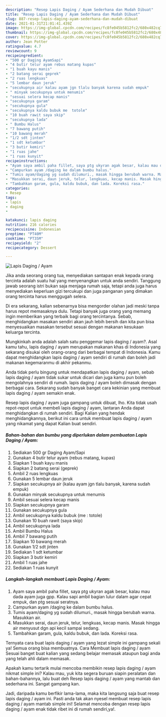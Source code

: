 ```yaml
---
description: "Resep Lapis Daging / Ayam Sederhana dan Mudah Dibuat"
title: "Resep Lapis Daging / Ayam Sederhana dan Mudah Dibuat"
slug: 887-resep-lapis-daging-ayam-sederhana-dan-mudah-dibuat
date: 2021-01-31T21:01:41.439Z
image: https://img-global.cpcdn.com/recipes/fc8fe045b5812fc2/680x482cq70/lapis-daging-ayam-foto-resep-utama.jpg
thumbnail: https://img-global.cpcdn.com/recipes/fc8fe045b5812fc2/680x482cq70/lapis-daging-ayam-foto-resep-utama.jpg
cover: https://img-global.cpcdn.com/recipes/fc8fe045b5812fc2/680x482cq70/lapis-daging-ayam-foto-resep-utama.jpg
author: Jean Potter
ratingvalue: 4.7
reviewcount: 9
recipeingredient:
- "500 gr Daging AyamSapi"
- "4 butir telur ayam rebus matang kupas"
- "1 buah kayu manis"
- "2 batang serai geprek"
- "2 ruas lengkuas"
- "5 lembar daun jeruk"
- "secukupnya air kalau ayam jgn tlalu banyak karena sudah empuk"
- " minyak secukupnya untuk menumis"
- "sesuai selera kecap manis"
- "secukupnya garam"
- "secukupnya gula"
- "secukupnya kaldu bubuk me  totole"
- "10 buah rawit saya skip"
- "secukupnya lada"
- " Bumbu Halus"
- "7 bawang putih"
- "10 bawang merah"
- "1/2 sdt jinten"
- "1 sdt ketumbar"
- "3 butir kemiri"
- "1 ruas jahe"
- "1 ruas kunyit"
recipeinstructions:
- "Ayam saya ambil paha fillet, saya ptg ukyran agak besar, kalau mau dada ayam juga gpp. Kalau sapi ambil bagian lulur dalam agar cepat empuk, dan ptg sesuai seratnya."
- "Campurkan ayam /daging ke dalam bumbu halus."
- "Tumis ayam/daging yg sudah dilumuri., masak hingga berubah warna. Masukkan air."
- "Masukkan serai, daun jeruk, telur, lengkuas, kecap manis. Masak hingga air menyusut dgn api kecil sampai sedang."
- "Tambahkan garam, gula, kaldu bubuk, dan lada. Koreksi rasa."
categories:
- Resep
tags:
- lapis
- daging
- 

katakunci: lapis daging  
nutrition: 216 calories
recipecuisine: Indonesian
preptime: "PT40M"
cooktime: "PT35M"
recipeyield: "2"
recipecategory: Dessert

---
```



![Lapis Daging / Ayam](https://img-global.cpcdn.com/recipes/fc8fe045b5812fc2/680x482cq70/lapis-daging-ayam-foto-resep-utama.jpg)

Jika anda seorang orang tua, menyediakan santapan enak kepada orang tercinta adalah suatu hal yang menyenangkan untuk anda sendiri. Tanggung jawab seorang istri bukan saja menjaga rumah saja, tetapi anda juga harus menyediakan keperluan gizi tercukupi dan juga panganan yang dimakan orang tercinta harus menggugah selera.

Di era  sekarang, kalian sebenarnya bisa mengorder olahan jadi meski tanpa harus repot memasaknya dulu. Tetapi banyak juga orang yang memang ingin memberikan yang terbaik bagi orang tercintanya. Sebab, menghidangkan masakan sendiri akan jauh lebih bersih dan kita pun bisa menyesuaikan masakan tersebut sesuai dengan makanan kesukaan keluarga tercinta. 



Mungkinkah anda adalah salah satu penggemar lapis daging / ayam?. Asal kamu tahu, lapis daging / ayam merupakan makanan khas di Indonesia yang sekarang disukai oleh orang-orang dari berbagai tempat di Indonesia. Kamu dapat menghidangkan lapis daging / ayam sendiri di rumah dan boleh jadi makanan kegemaranmu di akhir pekanmu.

Anda tidak perlu bingung untuk mendapatkan lapis daging / ayam, sebab lapis daging / ayam tidak sukar untuk dicari dan juga kamu pun boleh mengolahnya sendiri di rumah. lapis daging / ayam boleh dimasak dengan berbagai cara. Sekarang sudah banyak banget cara kekinian yang membuat lapis daging / ayam semakin enak.

Resep lapis daging / ayam juga gampang untuk dibuat, lho. Kita tidak usah repot-repot untuk membeli lapis daging / ayam, lantaran Anda dapat menghidangkan di rumah sendiri. Bagi Kalian yang hendak menghidangkannya, berikut ini cara untuk membuat lapis daging / ayam yang nikamat yang dapat Kalian buat sendiri.

<!--inarticleads1-->

##### Bahan-bahan dan bumbu yang diperlukan dalam pembuatan Lapis Daging / Ayam:

1. Sediakan 500 gr Daging Ayam/Sapi
1. Gunakan 4 butir telur ayam (rebus matang, kupas)
1. Siapkan 1 buah kayu manis
1. Siapkan 2 batang serai (geprek)
1. Ambil 2 ruas lengkuas
1. Gunakan 5 lembar daun jeruk
1. Siapkan secukupnya air (kalau ayam jgn tlalu banyak, karena sudah empuk)
1. Gunakan  minyak secukupnya untuk menumis
1. Ambil sesuai selera kecap manis
1. Siapkan secukupnya garam
1. Gunakan secukupnya gula
1. Ambil secukupnya kaldu bubuk (me : totole)
1. Gunakan 10 buah rawit (saya skip)
1. Ambil secukupnya lada
1. Ambil  Bumbu Halus
1. Ambil 7 bawang putih
1. Siapkan 10 bawang merah
1. Gunakan 1/2 sdt jinten
1. Sediakan 1 sdt ketumbar
1. Siapkan 3 butir kemiri
1. Ambil 1 ruas jahe
1. Sediakan 1 ruas kunyit




<!--inarticleads2-->

##### Langkah-langkah membuat Lapis Daging / Ayam:

1. Ayam saya ambil paha fillet, saya ptg ukyran agak besar, kalau mau dada ayam juga gpp. Kalau sapi ambil bagian lulur dalam agar cepat empuk, dan ptg sesuai seratnya.
1. Campurkan ayam /daging ke dalam bumbu halus.
1. Tumis ayam/daging yg sudah dilumuri., masak hingga berubah warna. Masukkan air.
1. Masukkan serai, daun jeruk, telur, lengkuas, kecap manis. Masak hingga air menyusut dgn api kecil sampai sedang.
1. Tambahkan garam, gula, kaldu bubuk, dan lada. Koreksi rasa.




Ternyata cara buat lapis daging / ayam yang lezat simple ini gampang sekali ya! Semua orang bisa membuatnya. Cara Membuat lapis daging / ayam Sesuai banget buat kalian yang sedang belajar memasak ataupun bagi anda yang telah ahli dalam memasak.

Apakah kamu tertarik mulai mencoba membikin resep lapis daging / ayam nikmat simple ini? Kalau mau, yuk kita segera buruan siapin peralatan dan bahan-bahannya, lalu buat deh Resep lapis daging / ayam yang mantab dan sederhana ini. Sangat gampang kan. 

Jadi, daripada kamu berfikir lama-lama, maka kita langsung saja buat resep lapis daging / ayam ini. Pasti anda tak akan nyesel membuat resep lapis daging / ayam mantab simple ini! Selamat mencoba dengan resep lapis daging / ayam enak tidak ribet ini di rumah sendiri,ya!.

